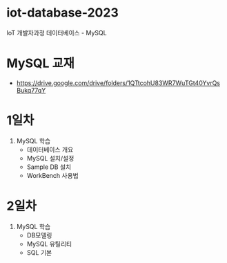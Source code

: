 # iot-database-2023
IoT 개발자과정 데이터베이스 - MySQL

# MySQL 교재
 - https://drive.google.com/drive/folders/1QTtcohU83WR7WuTGt40YvrQsBukq77qY

<!-- # MySQL 설치방법
 - MySQL Community (GPL) Downloads
 - MySQL Installer for Windows
 - 437.3m 다운
 - No thanks, just start my download
 - 커스텀
 - MySQL Servers, workbench, shell/ Connectors-python - x.64, net(c#)- x.86, Documentation - sample ->> 오른쪽으로 넣기
 - Enable 체크->  Servers, workbench, shell, samples 클릭 -> Advanced Options 클릭 - install, Data -> C:\DEV\Tools\MySQL\MySQL Server 8.0 경로변경
 - check requirements 뜨면 하단 2번째 execute 클릭 다운
 - execute -> 계속넘기다가 -> Authenticaion에서 2번째 Legacy체크 (첫번째꺼는 비밀번호 복잡하게 해야됨->회사용) -> 비밀번호 12345-> weak뜨면 ok 
 - 다 설치하고 workbench -> 오른쪽상단 오른쪽3번째꺼 클릭, 왼쪽목록 중단에 Schemas 클릭
 - 책설정 제외하고 요기작성.
 - 설정 - 폰트 - D2Coding 넣기 숫자옆, 맨밑 윈도우8
 - 실행 - sysdm.cpl -> 시스템속성 - 고급 - 환경변수 - 시스템변수 - path - C:\DEV\Tools\MySQL\MySQL Server 8.0\bin 추가
 - https://drive.google.com/drive/folders/1KNAvefMzJpAurCj42-kTQmIoOvUTOe4T - employees 다운
 - -> C:\DEV\Tools\MySQL\Samples and Examples 8.0\employees - 폴더경로 변경 - -> 책내용참고
 - visual code - mysql 설치 - employees 비번 12345 설정
 - sys 절대 지우면 X -->
 
<!-- # MySQL
- PRIMARY KEY == 기본키
- datatype 
    - ()는 글자수
    - 한글쓸때는 nvarchar  
- 백업
    - C드라이브 -> DB_Backup 폴더 생성 -> MySQL - admin - export -> 폴더경로 변경 -> include 체크 -> start -->
<!-- - PK, FK는 데이터 형식, 사이즈가 일치해야됨 -->


# 1일차
1. MySQL 학습
    - 데이터베이스 개요
    - MySQL 설치/설정
    - Sample DB 설치
    - WorkBench 사용법

# 2일차
1. MySQL 학습
    - DB모델링
    - MySQL 유틸리티
    - SQL 기본
    